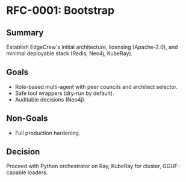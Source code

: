 # RFC-0001: Bootstrap

## Summary
Establish EdgeCrew's initial architecture, licensing (Apache-2.0),
and minimal deployable stack (Redis, Neo4j, KubeRay).

## Goals
- Role-based multi-agent with peer councils and architect selector.
- Safe tool wrappers (dry-run by default).
- Auditable decisions (Neo4j).

## Non-Goals
- Full production hardening.

## Decision
Proceed with Python orchestrator on Ray, KubeRay for cluster, GGUF-capable loaders.
